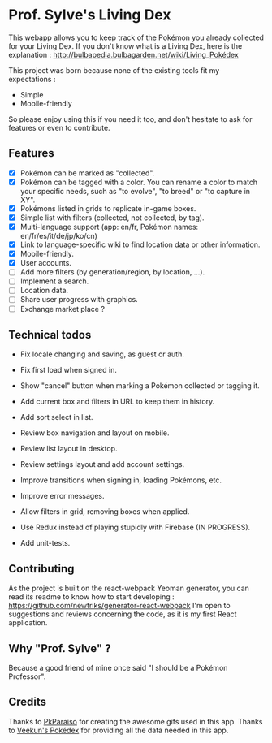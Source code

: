 Prof. Sylve's Living Dex
========================

This webapp allows you to keep track of the Pokémon you already collected for your Living Dex.
If you don't know what is a Living Dex, here is the explanation : http://bulbapedia.bulbagarden.net/wiki/Living_Pokédex

This project was born because none of the existing tools fit my expectations :

- Simple
- Mobile-friendly

So please enjoy using this if you need it too, and don't hesitate to ask for features or even to contribute.

## Features

- [x] Pokémon can be marked as "collected".
- [x] Pokémon can be tagged with a color. You can rename a color to match your specific needs, such as "to evolve", "to breed" or "to capture in XY".
- [x] Pokémons listed in grids to replicate in-game boxes.
- [x] Simple list with filters (collected, not collected, by tag).
- [x] Multi-language support (app: en/fr, Pokémon names: en/fr/es/it/de/jp/ko/cn)
- [x] Link to language-specific wiki to find location data or other information.
- [x] Mobile-friendly.
- [x] User accounts.
- [ ] Add more filters (by generation/region, by location, ...).
- [ ] Implement a search.
- [ ] Location data.
- [ ] Share user progress with graphics.
- [ ] Exchange market place ?

## Technical todos

- Fix locale changing and saving, as guest or auth.
- Fix first load when signed in.

- Show "cancel" button when marking a Pokémon collected or tagging it.
- Add current box and filters in URL to keep them in history.
- Add sort select in list.
- Review box navigation and layout on mobile.
- Review list layout in desktop.
- Review settings layout and add account settings.
- Improve transitions when signing in, loading Pokémons, etc.
- Improve error messages.
- Allow filters in grid, removing boxes when applied.
- Use Redux instead of playing stupidly with Firebase (IN PROGRESS).
- Add unit-tests.

## Contributing

As the project is built on the react-webpack Yeoman generator, you can read its readme to know how to start developing : https://github.com/newtriks/generator-react-webpack
I'm open to suggestions and reviews concerning the code, as it is my first React application.

## Why "Prof. Sylve" ?

Because a good friend of mine once said "I should be a Pokémon Professor".

## Credits

Thanks to [PkParaiso](http://www.pkparaiso.com/) for creating the awesome gifs used in this app.
Thanks to [Veekun's Pokédex](https://github.com/veekun/pokedex) for providing all the data needed in this app.
